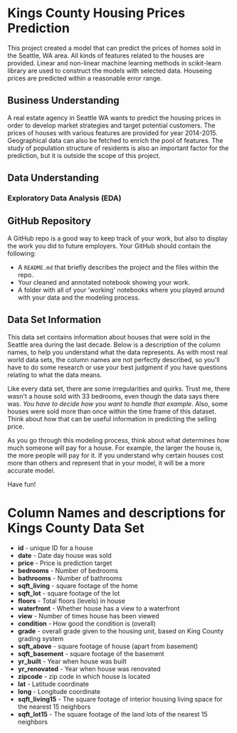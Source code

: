# Kings County Housing Prices Prediction

This project created a model that can predict the prices of homes sold in the Seattle, WA area. All kinds of features related to the houses are provided. Linear and non-linear machine learning methods in scikit-learn library are used to construct the models with selected data. Houseing prices are predicted within a reasonable error range.

## Business Understanding

A real estate agency in Seattle WA wants to predict the housing prices in order to develop market strategies and target potential customers. The prices of houses with various features are provided for year 2014-2015. Geographical data can also be fetched to enrich the pool of features. The study of population structure of residents is also an important factor for the prediction, but it is outside the scope of this project.  

## Data Understanding

### Exploratory Data Analysis (EDA)



## GitHub Repository

A GitHub repo is a good way to keep track of your work, but also to display the work you did to future employers. Your GitHub should contain the following:

- A `README.md` that briefly describes the project and the files within the repo.
- Your cleaned and annotated notebook showing your work.
- A folder with all of your 'working' notebooks where you played around with your data and the modeling process.

## Data Set Information

This data set contains information about houses that were sold in the Seattle area during the last decade. Below is a description of the column names, to help you understand what the data represents. As with most real world data sets, the column names are not perfectly described, so you'll have to do some research or use your best judgment if you have questions relating to what the data means. 

Like every data set, there are some irregularities and quirks. Trust me, there wasn't a house sold with 33 bedrooms, even though the data says there was. *You have to decide how you want to handle that example*. Also, some houses were sold more than once within the time frame of this dataset. Think about how that can be useful information in predicting the selling price.

As you go through this modeling process, think about what determines how much someone will pay for a house.  For example, the larger the house is, the more people will pay for it. If you understand why certain houses cost more than others and represent that in your model, it will be a more accurate model.  

Have fun!

# Column Names and descriptions for Kings County Data Set
* **id** - unique ID for a house
* **date** - Date day house was sold
* **price** - Price is prediction target
* **bedrooms** - Number of bedrooms
* **bathrooms** - Number of bathrooms
* **sqft_living** - square footage of the home
* **sqft_lot** - square footage of the lot
* **floors** - Total floors (levels) in house
* **waterfront** - Whether house has a view to a waterfront
* **view** - Number of times house has been viewed
* **condition** - How good the condition is (overall)
* **grade** - overall grade given to the housing unit, based on King County grading system
* **sqft_above** - square footage of house (apart from basement)
* **sqft_basement** - square footage of the basement
* **yr_built** - Year when house was built
* **yr_renovated** - Year when house was renovated
* **zipcode** - zip code in which house is located
* **lat** - Latitude coordinate
* **long** - Longitude coordinate
* **sqft_living15** - The square footage of interior housing living space for the nearest 15 neighbors
* **sqft_lot15** - The square footage of the land lots of the nearest 15 neighbors

